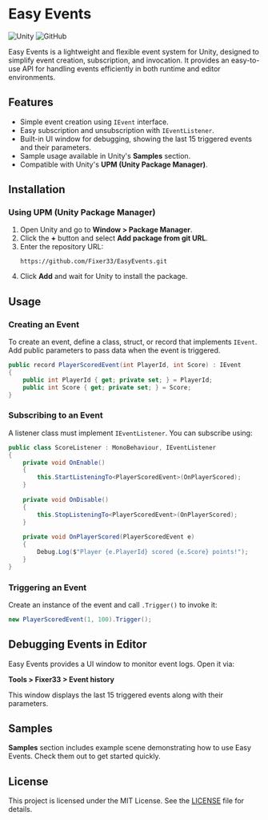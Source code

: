 # Easy Events

![Unity](https://img.shields.io/badge/Unity-UPM%20Package-blue)
![GitHub](https://img.shields.io/github/license/Fixer33/EasyEventsPackage)

Easy Events is a lightweight and flexible event system for Unity, designed to simplify event creation, subscription, and invocation. It provides an easy-to-use API for handling events efficiently in both runtime and editor environments.

## Features

- Simple event creation using `IEvent` interface.
- Easy subscription and unsubscription with `IEventListener`.
- Built-in UI window for debugging, showing the last 15 triggered events and their parameters.
- Sample usage available in Unity's **Samples** section.
- Compatible with Unity's **UPM (Unity Package Manager)**.

## Installation

### Using UPM (Unity Package Manager)

1. Open Unity and go to **Window > Package Manager**.
2. Click the **+** button and select **Add package from git URL**.
3. Enter the repository URL:
   ```
   https://github.com/Fixer33/EasyEvents.git
   ```
4. Click **Add** and wait for Unity to install the package.

## Usage

### Creating an Event
To create an event, define a class, struct, or record that implements `IEvent`. Add public parameters to pass data when the event is triggered.

```csharp
public record PlayerScoredEvent(int PlayerId, int Score) : IEvent
{
    public int PlayerId { get; private set; } = PlayerId;
    public int Score { get; private set; } = Score;
}
```

### Subscribing to an Event
A listener class must implement `IEventListener`. You can subscribe using:

```csharp
public class ScoreListener : MonoBehaviour, IEventListener
{
    private void OnEnable()
    {
        this.StartListeningTo<PlayerScoredEvent>(OnPlayerScored);
    }
    
    private void OnDisable()
    {
        this.StopListeningTo<PlayerScoredEvent>(OnPlayerScored);
    }
    
    private void OnPlayerScored(PlayerScoredEvent e)
    {
        Debug.Log($"Player {e.PlayerId} scored {e.Score} points!");
    }
}
```

### Triggering an Event
Create an instance of the event and call `.Trigger()` to invoke it:

```csharp
new PlayerScoredEvent(1, 100).Trigger();
```

## Debugging Events in Editor
Easy Events provides a UI window to monitor event logs. Open it via:

**Tools > Fixer33 > Event history**

This window displays the last 15 triggered events along with their parameters.

## Samples
**Samples** section includes example scene demonstrating how to use Easy Events. Check them out to get started quickly.

## License
This project is licensed under the MIT License. See the [LICENSE](LICENSE) file for details.
